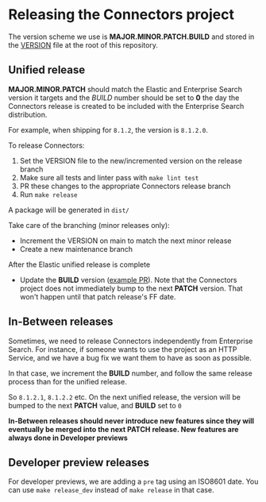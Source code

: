 # Releasing the Connectors project

The version scheme we use is **MAJOR.MINOR.PATCH.BUILD** and stored in the [VERSION](https://github.com/elastic/connectors-python/blob/main/connectors/VERSION) file at the root of this repository.

## Unified release

**MAJOR.MINOR.PATCH** should match the Elastic and Enterprise Search version it targets and the *BUILD* number should be set to **0** the day the Connectors release is created to be included with the Enterprise Search distribution.

For example, when shipping for `8.1.2`, the version is `8.1.2.0`.

To release Connectors:

1. Set the VERSION file to the new/incremented version on the release branch
2. Make sure all tests and linter pass with `make lint test`
3. PR these changes to the appropriate Connectors release branch
4. Run `make release`

A package will be generated in `dist/`

Take care of the branching (minor releases only):

- Increment the VERSION on main to match the next minor release
- Create a new maintenance branch

After the Elastic unified release is complete

- Update the **BUILD** version ([example PR](https://github.com/elastic/connectors-python/pull/122)). Note that the Connectors project does not immediately bump to the next **PATCH** version. That won't happen until that patch release's FF date.

## In-Between releases

Sometimes, we need to release Connectors independently from Enterprise Search. For instance, if someone wants to use the project as an HTTP Service, and we have a bug fix we want them to have as soon as possible.

In that case, we increment the **BUILD** number, and follow the same release process than for the unified release.

So `8.1.2.1`, `8.1.2.2` etc. On the next unified release, the version will be bumped to the next **PATCH** value, and **BUILD** set to `0`

**In-Between releases should never introduce new features since they will eventually be merged into the next PATCH release. New features are always done in Developer previews**

## Developer preview releases

For developer previews, we are adding a `pre` tag using an ISO8601 date.
You can use `make release_dev` instead of `make release` in that case.
